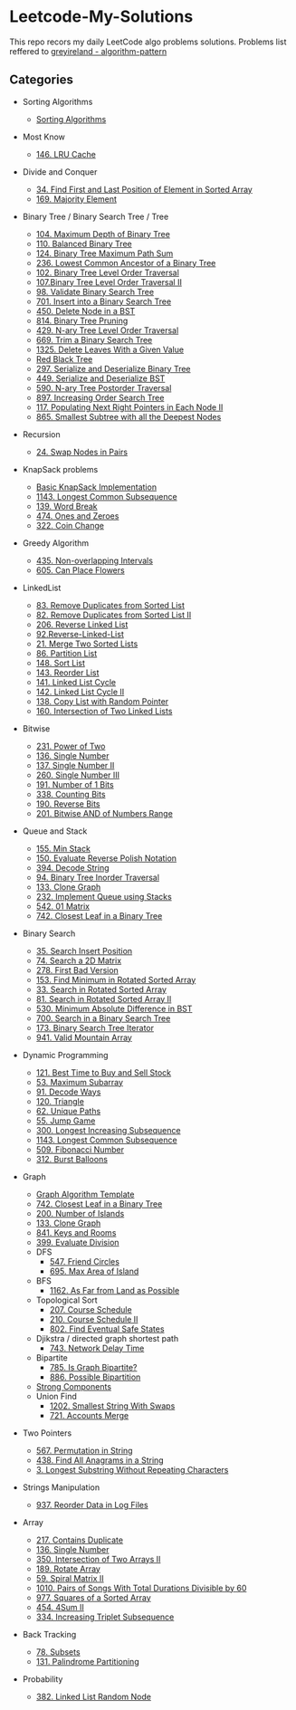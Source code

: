 # Leetcode-My-Solutions
This repo recors my daily LeetCode algo problems solutions.
Problems list reffered to [greyireland - algorithm-pattern](https://github.com/greyireland/algorithm-pattern)

## Categories
- Sorting Algorithms
    - [Sorting Algorithms](https://github.com/MarekZhang/Leetcode-My-Solutions/tree/master/Sorting%20Algorithms) 

- Most Know
    - [146. LRU Cache](https://github.com/MarekZhang/Leetcode-My-Solutions/tree/master/146.%20LRU%20Cache/src)

- Divide and Conquer
    - [34. Find First and Last Position of Element in Sorted Array]()
    - [169. Majority Element](https://github.com/MarekZhang/Leetcode-My-Solutions/tree/master/169.%20Majority%20Element/src)

- Binary Tree / Binary Search Tree / Tree
    - [104. Maximum Depth of Binary Tree](https://github.com/MarekZhang/Leetcode-My-Solutions/tree/master/104.Maximum%20Depth%20of%20Binary%20Tree/src)
    - [110. Balanced Binary Tree](https://github.com/MarekZhang/Leetcode-My-Solutions/tree/master/110.Balanced%20Binary%20Tree/src)
    - [124. Binary Tree Maximum Path Sum](https://github.com/MarekZhang/Leetcode-My-Solutions/tree/master/124.%20Binary%20Tree%20Maximum%20Path%20Sum/src)
    - [236. Lowest Common Ancestor of a Binary Tree](https://github.com/MarekZhang/Leetcode-My-Solutions/tree/master/236.Lowest%20Common%20Ancestor%20of%20a%20Binary%20Tree/src)
    - [102. Binary Tree Level Order Traversal](https://github.com/MarekZhang/Leetcode-My-Solutions/tree/master/102.Binary%20Tree%20Level%20Order%20Traversal/src)
    - [107.Binary Tree Level Order Traversal II](https://github.com/MarekZhang/Leetcode-My-Solutions/tree/master/107.Binary%20Tree%20Level%20Order%20Traversal%20II/src)
    - [98. Validate Binary Search Tree](https://github.com/MarekZhang/Leetcode-My-Solutions/tree/master/98.Validate%20Binary%20Search%20Tree/src)
    - [701. Insert into a Binary Search Tree](https://github.com/MarekZhang/Leetcode-My-Solutions/tree/master/701.%20Insert%20into%20a%20Binary%20Search%20Tree/src)
    - [450. Delete Node in a BST](https://github.com/MarekZhang/Leetcode-My-Solutions/tree/master/450.Delete%20Node%20in%20a%20BST/src)
    - [814. Binary Tree Pruning](https://github.com/MarekZhang/Leetcode-My-Solutions/tree/master/814.%20Binary%20Tree%20Pruning/src)
    - [429. N-ary Tree Level Order Traversal](https://github.com/MarekZhang/Leetcode-My-Solutions/tree/master/429.%20N-ary%20Tree%20Level%20Order%20Traversal/src)
    - [669. Trim a Binary Search Tree](https://github.com/MarekZhang/Leetcode-My-Solutions/tree/master/669.%20Trim%20a%20Binary%20Search%20Tree/src)
    - [1325. Delete Leaves With a Given Value](https://github.com/MarekZhang/Leetcode-My-Solutions/tree/master/1325.%20Delete%20Leaves%20With%20a%20Given%20Value/src)
    - [Red Black Tree](https://github.com/MarekZhang/Leetcode-My-Solutions/tree/master/Red-Black-Tree)
    - [297. Serialize and Deserialize Binary Tree](https://github.com/MarekZhang/Leetcode-My-Solutions/tree/master/297.%20Serialize%20and%20Deserialize%20Binary%20Tree/src)
    - [449. Serialize and Deserialize BST](https://github.com/MarekZhang/Leetcode-My-Solutions/tree/master/449.%20Serialize%20and%20Deserialize%20BST/src)
    - [590. N-ary Tree Postorder Traversal](https://github.com/MarekZhang/Leetcode-My-Solutions/tree/master/590.%20N-ary%20Tree%20Postorder%20Traversal/src)
    - [897. Increasing Order Search Tree](https://github.com/MarekZhang/Leetcode-My-Solutions/tree/master/897.%20Increasing%20Order%20Search%20Tree/src)
    - [117. Populating Next Right Pointers in Each Node II](https://github.com/MarekZhang/Leetcode-My-Solutions/tree/master/117.%20Populating%20Next%20Right%20Pointers%20in%20Each%20Node%20II)
    - [865. Smallest Subtree with all the Deepest Nodes](https://github.com/MarekZhang/Leetcode-My-Solutions/tree/master/865.%20Smallest%20Subtree%20with%20all%20the%20Deepest%20Nodes)

- Recursion
    - [24. Swap Nodes in Pairs](https://github.com/MarekZhang/Leetcode-My-Solutions/tree/master/24.Swap%20Nodes%20in%20Pairs/src)

- KnapSack problems
    - [Basic KnapSack Implementation](https://github.com/MarekZhang/Leetcode-My-Solutions/tree/master/DP%20Knapsack%20Problem/src)
    - [1143. Longest Common Subsequence](https://github.com/MarekZhang/Leetcode-My-Solutions/tree/master/1143.%20Longest%20Common%20Subsequence/src)
    - [139. Word Break](https://github.com/MarekZhang/Leetcode-My-Solutions/tree/master/139.%20Word%20Break/src)
    - [474. Ones and Zeroes](https://github.com/MarekZhang/Leetcode-My-Solutions/tree/master/474.%20Ones%20and%20Zeroes/src)
    - [322. Coin Change](https://github.com/MarekZhang/Leetcode-My-Solutions/tree/master/322.%20Coin%20Change/src)


- Greedy Algorithm
    - [435. Non-overlapping Intervals](https://github.com/MarekZhang/Leetcode-My-Solutions/tree/master/435.%20Non-overlapping%20Intervals/src)
    - [605. Can Place Flowers](https://github.com/MarekZhang/Leetcode-My-Solutions/tree/master/605.%20Can%20Place%20Flowers/src) 
  
- LinkedList
    - [83. Remove Duplicates from Sorted List](https://github.com/MarekZhang/Leetcode-My-Solutions/tree/master/83.Remove-Duplicated-List/src)
    - [82. Remove Duplicates from Sorted List II](https://github.com/MarekZhang/Leetcode-My-Solutions/tree/master/82.Remove-Duplicate-From-Sorted-List-II/src)
    - [206. Reverse Linked List](https://github.com/MarekZhang/Leetcode-My-Solutions/tree/master/206.Reverse-Linked-List/src)
    - [92.Reverse-Linked-List](https://github.com/MarekZhang/Leetcode-My-Solutions/tree/master/92.Reverse-Linked-List/src)
    - [21. Merge Two Sorted Lists](https://github.com/MarekZhang/Leetcode-My-Solutions/tree/master/21.%20Merge%20Two%20Sorted%20Lists/src)
    - [86. Partition List](https://github.com/MarekZhang/Leetcode-My-Solutions/tree/master/86.Partition-List/src)
    - [148. Sort List](https://github.com/MarekZhang/Leetcode-My-Solutions/tree/master/148.Sort%20List/src)
    - [143. Reorder List](https://github.com/MarekZhang/Leetcode-My-Solutions/tree/master/143.Reorder%20List/src)
    - [141. Linked List Cycle](https://github.com/MarekZhang/Leetcode-My-Solutions/tree/master/141.%20Linked%20List%20Cycle/src)
    - [142. Linked List Cycle II](https://github.com/MarekZhang/Leetcode-My-Solutions/tree/master/142.%20Linked%20List%20Cycle%20II/src)
    - [138. Copy List with Random Pointer](https://github.com/MarekZhang/Leetcode-My-Solutions/tree/master/138.%20Copy%20List%20with%20Random%20Pointer)
    - [160. Intersection of Two Linked Lists](https://github.com/MarekZhang/Leetcode-My-Solutions/tree/master/160.%20Intersection%20of%20Two%20Linked%20Lists/src)

- Bitwise
    - [231. Power of Two](https://github.com/MarekZhang/Leetcode-My-Solutions/tree/master/231.%20Power%20of%20Two/src)
    - [136. Single Number](https://github.com/MarekZhang/Leetcode-My-Solutions/tree/master/136.%20Single%20Number/src)
    - [137. Single Number II](https://github.com/MarekZhang/Leetcode-My-Solutions/tree/master/137.%20Single%20Number%20II/src)
    - [260. Single Number III](https://github.com/MarekZhang/Leetcode-My-Solutions/tree/master/260.%20Single%20Number%20III/src)
    - [191. Number of 1 Bits](https://github.com/MarekZhang/Leetcode-My-Solutions/tree/master/191.%20Number%20of%201%20Bits/src)
    - [338. Counting Bits](https://github.com/MarekZhang/Leetcode-My-Solutions/tree/master/338.%20Counting%20Bits/src)
    - [190. Reverse Bits](https://github.com/MarekZhang/Leetcode-My-Solutions/tree/master/190.%20Reverse%20Bits/src)
    - [201. Bitwise AND of Numbers Range](https://github.com/MarekZhang/Leetcode-My-Solutions/tree/master/201.%20Bitwise%20AND%20of%20Numbers%20Range/src)

- Queue and Stack
    - [155. Min Stack](https://github.com/MarekZhang/Leetcode-My-Solutions/tree/master/155.%20Min%20Stack/src)
    - [150. Evaluate Reverse Polish Notation](https://github.com/MarekZhang/Leetcode-My-Solutions/tree/master/150.Evaluate%20Reverse%20Polish%20Notation)
    - [394. Decode String](https://github.com/MarekZhang/Leetcode-My-Solutions/tree/master/394.%20Decode%20String/src)
    - [94. Binary Tree Inorder Traversal](https://github.com/MarekZhang/Leetcode-My-Solutions/tree/master/94.Binary%20Tree%20Inorder%20Traversal/src)
    - [133. Clone Graph](https://github.com/MarekZhang/Leetcode-My-Solutions/tree/master/133.%20Clone%20Graph/src)
    - [232. Implement Queue using Stacks](https://github.com/MarekZhang/Leetcode-My-Solutions/tree/master/232.%20Implement%20Queue%20using%20Stacks/src`)
    - [542. 01 Matrix](https://github.com/MarekZhang/Leetcode-My-Solutions/tree/master/542.%2001%20Matrix/src)
    - [742. Closest Leaf in a Binary Tree](https://github.com/MarekZhang/Leetcode-My-Solutions/tree/master/700.%20Search%20in%20a%20Binary%20Search%20Tree/src)

- Binary Search
    - [35. Search Insert Position](https://github.com/MarekZhang/Leetcode-My-Solutions/tree/master/35.%20Search%20Insert%20Position/src)
    - [74. Search a 2D Matrix](https://github.com/MarekZhang/Leetcode-My-Solutions/tree/master/74.%20Search%20a%202D%20Matrix/src)
    - [278. First Bad Version](https://github.com/MarekZhang/Leetcode-My-Solutions/tree/master/278.%20First%20Bad%20Version/src)
    - [153. Find Minimum in Rotated Sorted Array](https://github.com/MarekZhang/Leetcode-My-Solutions/tree/master/153.%20Find%20Minimum%20in%20Rotated%20Sorted%20Array/src)
    - [33. Search in Rotated Sorted Array](https://github.com/MarekZhang/Leetcode-My-Solutions/tree/master/33.%20Search%20in%20Rotated%20Sorted%20Array/src)
    - [81. Search in Rotated Sorted Array II](https://github.com/MarekZhang/Leetcode-My-Solutions/tree/master/81.%20Search%20in%20Rotated%20Sorted%20Array%20II/src)
    - [530. Minimum Absolute Difference in BST](https://github.com/MarekZhang/Leetcode-My-Solutions/tree/master/530.%20Minimum%20Absolute%20Difference%20in%20BST/src)
    - [700. Search in a Binary Search Tree](https://github.com/MarekZhang/Leetcode-My-Solutions/blob/master/700.%20Search%20in%20a%20Binary%20Search%20Tree/src/Solution.java)
    - [173. Binary Search Tree Iterator](https://github.com/MarekZhang/Leetcode-My-Solutions/tree/master/173.%20Binary%20Search%20Tree%20Iterator)
    - [941. Valid Mountain Array]()

- Dynamic Programming
    - [121. Best Time to Buy and Sell Stock](https://github.com/MarekZhang/Leetcode-My-Solutions/tree/master/121.%20Best%20Time%20to%20Buy%20and%20Sell%20Stock/src)
    - [53. Maximum Subarray](https://github.com/MarekZhang/Leetcode-My-Solutions/tree/master/53.%20Maximum%20Subarray/src)
    - [91. Decode Ways](https://github.com/MarekZhang/Leetcode-My-Solutions/tree/master/91.Decode%20Ways/src)
    - [120. Triangle](https://github.com/MarekZhang/Leetcode-My-Solutions/tree/master/120.Triangle/src)
    - [62. Unique Paths](https://github.com/MarekZhang/Leetcode-My-Solutions/tree/master/62.Unique%20Paths/src)
    - [55. Jump Game](https://github.com/MarekZhang/Leetcode-My-Solutions/tree/master/55.%20Jump%20Game/src)
    - [300. Longest Increasing Subsequence](https://github.com/MarekZhang/Leetcode-My-Solutions/tree/master/300.%20Longest%20Increasing%20Subsequence/src)
    - [1143. Longest Common Subsequence](https://github.com/MarekZhang/Leetcode-My-Solutions/tree/master/1143.%20Longest%20Common%20Subsequence/src)
    - [509. Fibonacci Number](https://github.com/MarekZhang/Leetcode-My-Solutions/tree/master/509.%20Fibonacci%20Number/src)
    - [312. Burst Balloons]()

- Graph
    - [Graph Algorithm Template](https://github.com/MarekZhang/Leetcode-My-Solutions/tree/master/Graph-Algorithm-Template)
    - [742. Closest Leaf in a Binary Tree](https://github.com/MarekZhang/Leetcode-My-Solutions/tree/master/742.%20Closest%20Leaf%20in%20a%20Binary%20Tree/src)
    - [200. Number of Islands](https://github.com/MarekZhang/Leetcode-My-Solutions/tree/master/200.Number%20of%20Islands/src)
    - [133. Clone Graph](https://github.com/MarekZhang/Leetcode-My-Solutions/tree/master/133.%20Clone%20Graph/src)
    - [841. Keys and Rooms](https://github.com/MarekZhang/Leetcode-My-Solutions/tree/master/841.%20Keys%20and%20Rooms/src)
    - [399. Evaluate Division](https://github.com/MarekZhang/Leetcode-My-Solutions/tree/master/399.%20Evaluate%20Division/src)
    - DFS
      - [547. Friend Circles](https://github.com/MarekZhang/Leetcode-My-Solutions/tree/master/547.%20Friend%20Circles/src)
      - [695. Max Area of Island](https://github.com/MarekZhang/Leetcode-My-Solutions/tree/master/695.%20Max%20Area%20of%20Island/src)
    - BFS
      - [1162. As Far from Land as Possible]()
    - Topological Sort
        - [207. Course Schedule](https://github.com/MarekZhang/Leetcode-My-Solutions/tree/master/207.%20Course%20Schedule/src)
        - [210. Course Schedule II](https://github.com/MarekZhang/Leetcode-My-Solutions/tree/master/210.%20Course%20Schedule%20II/src)
        - [802. Find Eventual Safe States](https://github.com/MarekZhang/Leetcode-My-Solutions/tree/master/802.%20Find%20Eventual%20Safe%20States/src)
    - Djikstra / directed graph shortest path
        - [743. Network Delay Time](https://github.com/MarekZhang/Leetcode-My-Solutions/tree/master/743.%20Network%20Delay%20Time/src)
    - Bipartite
        - [785. Is Graph Bipartite?](https://github.com/MarekZhang/Leetcode-My-Solutions/tree/master/785.%20Is%20Graph%20Bipartite%3F/src)
        - [886. Possible Bipartition](https://github.com/MarekZhang/Leetcode-My-Solutions/tree/master/886.%20Possible%20Bipartition/src)
    - [Strong Components](https://github.com/MarekZhang/Leetcode-My-Solutions/tree/master/Strong%20Components)
    - Union Find
      - [1202. Smallest String With Swaps](https://github.com/MarekZhang/Leetcode-My-Solutions/tree/master/1202.%20Smallest%20String%20With%20Swaps/src)
      - [721. Accounts Merge](https://github.com/MarekZhang/Leetcode-My-Solutions/tree/master/721.%20Accounts%20Merge/src)

- Two Pointers
    - [567. Permutation in String](https://github.com/MarekZhang/Leetcode-My-Solutions/tree/master/742.%20Closest%20Leaf%20in%20a%20Binary%20Tree/src)
    - [438. Find All Anagrams in a String](https://github.com/MarekZhang/Leetcode-My-Solutions/tree/master/438.Find-All-Anagrams/src)
    - [3. Longest Substring Without Repeating Characters](https://github.com/MarekZhang/Leetcode-My-Solutions/tree/master/3.%20Longest%20Substring%20Without%20Repeating%20Characters/src)
  
- Strings Manipulation
    - [937. Reorder Data in Log Files](https://github.com/MarekZhang/Leetcode-My-Solutions/tree/master/937.%20Reorder%20Data%20in%20Log%20Files/src)

- Array
    - [217. Contains Duplicate](https://github.com/MarekZhang/Leetcode-My-Solutions/tree/master/217.Contains-Duplicate/src)
    - [136. Single Number](https://github.com/MarekZhang/Leetcode-My-Solutions/tree/master/136.%20Single%20Number/src)
    - [350. Intersection of Two Arrays II](https://github.com/MarekZhang/Leetcode-My-Solutions/tree/master/350.%20Intersection%20of%20Two%20Arrays%20II/src)
    - [189. Rotate Array](https://github.com/MarekZhang/Leetcode-My-Solutions/tree/master/189.%20Rotate%20Array/src)
    - [59. Spiral Matrix II](https://github.com/MarekZhang/Leetcode-My-Solutions/tree/master/382.%20Linked%20List%20Random%20Node/src)
    - [1010. Pairs of Songs With Total Durations Divisible by 60](https://github.com/MarekZhang/Leetcode-My-Solutions/tree/master/1010.%20Pairs%20of%20Songs%20With%20Total%20Durations%20Divisible%20by%2060)
    - [977. Squares of a Sorted Array](https://github.com/MarekZhang/Leetcode-My-Solutions/tree/master/977.%20Squares%20of%20a%20Sorted%20Array)
    - [454. 4Sum II](https://github.com/MarekZhang/Leetcode-My-Solutions/tree/master/454.4Sum-II/src)
    - [334. Increasing Triplet Subsequence]()

- Back Tracking 
    - [78. Subsets](https://github.com/MarekZhang/Leetcode-My-Solutions/tree/master/78.Subsets/src)
    - [131. Palindrome Partitioning](https://github.com/MarekZhang/Leetcode-My-Solutions/tree/master/131.Palindrome%20Partitioning/src)

- Probability
    - [382. Linked List Random Node](https://github.com/MarekZhang/Leetcode-My-Solutions/tree/master/382.%20Linked%20List%20Random%20Node/src)
